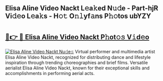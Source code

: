 ## Elisa Aline Video Nackt L𝚎a𝚔ed N𝚞𝚍e - Part-hjR Vi𝚍𝚎o L𝚎a𝚔s - H𝚘𝚝 O𝚗𝚕yf𝚊ns P𝚑𝚘tos ubYZY

# <h2><a href="http://kf8on1l.oniu.top/?m=Elisa+Aline+Video+Nackt">🔗👉 🔴 Elisa Aline Video Nackt P𝚑ot𝚘𝚜 V𝚒d𝚎o</a></h2>

[![Elisa Aline Video Nackt Nu𝚍e𝚜](https://i.imgur.com/0qMVB7G.gif)](http://kf8on1l.oniu.top/?m=Elisa+Aline+Video+Nackt)
Virtual performer and multimedia artist Elisa Aline Video Nackt, recognized for distributing dance and lifestyle inspiration through trending choreographies and brief films. Versatile aerialist Elisa Aline Video Nackt, known for their exceptional skills and accomplishments in performing aerial acts.  
